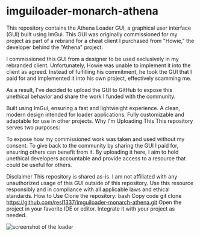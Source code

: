 # imguiloader-monarch-athena

This repository contains the Athena Loader GUI, a graphical user interface (GUI) built using ImGui. This GUI was originally commissioned for my project as part of a rebrand for a cheat client I purchased from "Howie," the developer behind the "Athena" project.


I commissioned this GUI from a designer to be used exclusively in my rebranded client. Unfortunately, Howie was unable to implement it into the client as agreed. Instead of fulfilling his commitment, he took the GUI that I paid for and implemented it into his own project, effectively scamming me.

As a result, I’ve decided to upload the GUI to GitHub to expose this unethical behavior and share the work I funded with the community.


Built using ImGui, ensuring a fast and lightweight experience.
A clean, modern design intended for loader applications.
Fully customizable and adaptable for use in other projects.
Why I'm Uploading This
This repository serves two purposes:

To expose how my commissioned work was taken and used without my consent.
To give back to the community by sharing the GUI I paid for, ensuring others can benefit from it.
By uploading it here, I aim to hold unethical developers accountable and provide access to a resource that could be useful for others.

Disclaimer
This repository is shared as-is.
I am not affiliated with any unauthorized usage of this GUI outside of this repository.
Use this resource responsibly and in compliance with all applicable laws and ethical standards.
How to Use
Clone the repository:
bash
Copy code
git clone https://github.com/resl1337/imguiloader-monarch-athena.git
Open the project in your favorite IDE or editor.
Integrate it with your project as needed.

![screenshot of the loader](https://i.imgur.com/GnwkkrG.png)
